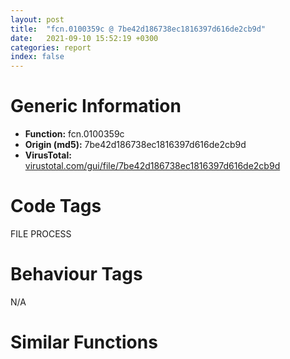 ```yaml
---
layout: post
title:  "fcn.0100359c @ 7be42d186738ec1816397d616de2cb9d"
date:   2021-09-10 15:52:19 +0300
categories: report
index: false
---
```


# Generic Information
- **Function:** fcn.0100359c
- **Origin (md5):** 7be42d186738ec1816397d616de2cb9d
- **VirusTotal:** [virustotal.com/gui/file/7be42d186738ec1816397d616de2cb9d][virustotal_ref]

# Code Tags
<span class="tag" id="FILE">FILE</span>
<span class="tag" id="PROCESS">PROCESS</span>


# Behaviour Tags
<span class="bhv-tag" id="na">N/A</span>

# Similar Functions
<script type="text/javascript" src="https://www.gstatic.com/charts/loader.js"></script>
<script type="text/javascript">

    google.charts.load('current', {'packages':['corechart']});
    google.charts.setOnLoadCallback(drawChart);

    function drawChart() {
    var data = new google.visualization.DataTable();
        data.addColumn('number', 'X');
        data.addColumn('number', 'Y');
        data.addColumn({type: 'string', role: 'tooltip', 'p': {'html': true}});
        data.addColumn({'type': 'string', 'role': 'style'});
        
        data.addRows([
    [0, 0, '<b><a href="/report/fcn.0100359c@7be42d186738ec1816397d616de2cb9d">fcn.0100359c</a><br>@7be42d186738ec1816397d616de2cb9d</b><br>', 'point { fill-color: #e0440e; }'],

        ]);

    var options = {
        title: 'Similarity Plot',
        legend: 'none',
        colors: ['#dedbd9', '#e6693e', '#ec8f6e', '#f3b49f', '#f6c7b6'],
        tooltip: {isHtml: true, trigger: 'both'},
        explorer: {
        actions: ["dragToZoom", "rightClickToReset"],
        },
        chartArea: {
        width: '80%',
        height: '80%'
        },
        width: '100%',
        height: '100%'
    };

    var chart = new google.visualization.ScatterChart(document.getElementById('chart_div'));

    chart.draw(data, options);
    }
    
</script>


<div id="chart_div" style="width: 100%px; height: 100%;"></div>

# Disassembled Code
{% highlight nasm %}

mov edi, edi
push ebp
mov ebp, esp
sub esp, 0x110
mov eax, dword[0x100b2d0]
push ebx
push esi
push edi
xor edi, edi
mov dword[ebp-4], eax
mov eax, dword[ebp+8]
inc edi
test eax, eax
mov dword[ebp-0x10c], edi
je 0x1003a8b
cmp byte[eax], 0
je 0x1003a8b
mov ebx, eax
cmp dword[ebp-0x10c], 0
je 0x10036a4
mov eax, ebx
mov cl, byte[eax]
cmp cl, 0x20
je 0x1003600
cmp cl, 9
je 0x1003600
cmp cl, 0xd
je 0x1003600
cmp cl, 0xa
je 0x1003600
cmp cl, 0xb
je 0x1003600
cmp cl, 0xc
jne 0x1003609
push eax
call dword[sym.imp.USER32.dll_CharNextA]
jmp 0x10035e0
cmp byte[eax], 0
je 0x10036a4
xor ecx, ecx
xor edx, edx
mov ebx, eax
xor esi, esi
test edx, edx
jne 0x100363a
mov al, byte[ebx]
cmp al, 0x20
je 0x100368d
cmp al, 9
je 0x100368d
cmp al, 0xd
je 0x100368d
cmp al, 0xa
je 0x100368d
cmp al, 0xb
je 0x100368d
cmp al, 0xc
je 0x100368d
jmp 0x100363e
test esi, esi
jne 0x100368d
mov al, byte[ebx]
cmp al, 0x22
jne 0x1003673
lea eax, [ebx+1]
cmp byte[eax], 0x22
je 0x100365a
test edx, edx
jne 0x1003654
mov edx, edi
jmp 0x1003656
mov esi, edi
mov ebx, eax
jmp 0x1003688
cmp ecx, 0x103
jae 0x10039a1
mov byte[ebp+ecx-0x108], 0x22
inc ecx
inc ebx
inc ebx
jmp 0x1003688
cmp ecx, 0x103
jae 0x10039a1
mov byte[ebp+ecx-0x108], al
inc ecx
inc ebx
cmp byte[ebx], 0
jne 0x100361a
test edx, edx
mov byte[ebp+ecx-0x108], 0
je 0x10036ee
test esi, esi
jne 0x10036f2
and dword[ebp-0x10c], 0
cmp dword[0x100c88c], 0
je 0x1003a83
cmp byte[0x100c99e], 0
jne 0x1003a83
push 0x104
mov esi, 0x100c99e
push esi
push dword[0x100c4a4]
call dword[sym.imp.KERNEL32.dll_GetModuleFileNameA]
test eax, eax
je 0x1003a7c
push 0x5c
push esi
call fcn.01006752
mov byte[eax+1], 0
jmp 0x1003a83
test esi, esi
jne 0x100369d
cmp byte[ebp-0x108], 0x2f
je 0x1003708
cmp byte[ebp-0x108], 0x2d
jne 0x10039a1
movsx eax, byte[ebp-0x107]
mov esi, dword[sym.imp.USER32.dll_CharUpperA]
push eax
call esi
movsx eax, al
sub eax, 0x3f
je 0x1003a5f
sub eax, 4
je 0x10039a8
dec eax
je 0x10038fb
sub eax, 0xa
je 0x1003882
push 3
pop ecx
sub eax, ecx
je 0x1003838
dec eax
je 0x1003768
dec eax
dec eax
je 0x10038fb
and dword[ebp-0x10c], 0
cmp byte[ebx], 0
jne 0x10035d1
jmp 0x10036a4
cmp byte[ebp-0x106], 0
jne 0x100377f
mov dword[0x100c48c], ecx
mov dword[0x100c888], edi
jmp 0x100375a
cmp byte[ebp-0x106], 0x3a
jne 0x1003819
cmp byte[ebp-0x105], 0
mov dword[0x100c48c], edi
je 0x100375a
lea esi, [ebp-0x105]
movsx eax, byte[esi]
push eax
call dword[sym.imp.USER32.dll_CharUpperA]
movsx eax, al
inc esi
sub eax, 0x41
je 0x1003802
sub eax, 3
je 0x10037f9
sub eax, 5
je 0x10037f0
sub eax, 5
je 0x10037e7
dec eax
dec eax
je 0x10037de
sub eax, 3
je 0x10037d5
and dword[ebp-0x10c], 0
jmp 0x100380f
or dword[0x100c48c], 4
jmp 0x1003809
or byte[0x100cba8], 0x80
jmp 0x100380f
and dword[0x100c48c], 0xfffffffe
jmp 0x1003809
and dword[0x100c48c], 0xfffffffd
jmp 0x1003809
or dword[0x100cba8], 0x40
jmp 0x100380f
or dword[0x100c48c], 2
mov dword[0x100c888], edi
cmp byte[esi], 0
jne 0x10037a1
jmp 0x100375a
lea eax, [ebp-0x107]
push eax
push 0x1001374
call dword[sym.imp.KERNEL32.dll_lstrcmpiA]
test eax, eax
je 0x100375a
jmp 0x1003753
cmp byte[ebp-0x106], 0
je 0x1003868
cmp byte[ebp-0x106], 0x3a
jne 0x1003753
movsx eax, byte[ebp-0x105]
push eax
call esi
cmp al, 0x31
je 0x1003868
cmp al, 0x41
je 0x1003876
cmp al, 0x55
jne 0x1003753
mov word[0x100c898], 2
jmp 0x100375a
mov word[0x100c898], di
jmp 0x100375a
cmp byte[ebp-0x106], 0
jne 0x1003896
mov dword[0x100c88c], edi
jmp 0x100375a
cmp byte[ebp-0x106], 0x3a
jne 0x1003753
cmp byte[ebp-0x105], 0
je 0x100375a
lea esi, [ebp-0x105]
movsx eax, byte[esi]
push eax
call dword[sym.imp.USER32.dll_CharUpperA]
movsx eax, al
inc esi
sub eax, 0x45
je 0x10038eb
dec eax
dec eax
je 0x10038e3
sub eax, 0xf
je 0x10038db
and dword[ebp-0x10c], 0
jmp 0x10038f1
mov dword[0x100c894], edi
jmp 0x10038f1
mov dword[0x100c890], edi
jmp 0x10038f1
mov dword[0x100c88c], edi
cmp byte[esi], 0
jne 0x10038b6
jmp 0x100375a
cmp byte[ebp-0x106], 0x3a
jne 0x1003753
xor eax, eax
cmp byte[ebp-0x105], 0x22
sete al
add eax, 3
mov esi, eax
lea edi, [ebp+esi-0x108]
push edi
call dword[sym.imp.KERNEL32.dll_lstrlenA]
test eax, eax
je 0x1003a33
lea eax, [ebp-0x110]
push eax
push edi
mov dword[ebp-0x110], esi
call fcn.01003517
test eax, eax
je 0x1003a33
movsx eax, byte[ebp-0x107]
push eax
call dword[sym.imp.USER32.dll_CharUpperA]
cmp al, 0x54
mov eax, dword[ebp-0x110]
jne 0x100396b
add eax, esi
mov esi, 0x100c99e
jmp 0x1003972
add eax, esi
mov esi, 0x100c89a
lea eax, [ebp+eax-0x108]
push eax
push esi
call dword[sym.imp.KERNEL32.dll_lstrcpyA]
push 0x1001271
push 0x104
push esi
call fcn.010066cf
mov eax, esi
push eax
call fcn.01002c57
test eax, eax
jne 0x1003a3a
xor eax, eax
jmp 0x1003a8d
cmp byte[ebp-0x106], 0
jne 0x10039bc
mov dword[0x100c884], edi
jmp 0x100375a
cmp byte[ebp-0x106], 0x3a
jne 0x1003753
xor eax, eax
cmp byte[ebp-0x105], 0x22
sete al
add eax, 3
mov esi, eax
lea edi, [ebp+esi-0x108]
push edi
call dword[sym.imp.KERNEL32.dll_lstrlenA]
test eax, eax
je 0x1003a33
push 0x5b
push edi
call fcn.0100662b
test eax, eax
je 0x1003a04
push 0x5d
push edi
call fcn.0100662b
test eax, eax
je 0x1003a33
push 0x5d
push edi
call fcn.0100662b
test eax, eax
je 0x1003a1c
push 0x5b
push edi
call fcn.0100662b
test eax, eax
je 0x1003a33
lea eax, [ebp-0x110]
push eax
push edi
mov dword[ebp-0x110], esi
call fcn.01003517
test eax, eax
jne 0x1003a42
and dword[ebp-0x10c], 0
xor edi, edi
inc edi
jmp 0x100375a
mov eax, dword[ebp-0x110]
add eax, esi
lea eax, [ebp+eax-0x108]
push eax
push 0x100caa2
call dword[sym.imp.KERNEL32.dll_lstrcpyA]
jmp 0x1003a3a
call fcn.010019a7
mov eax, dword[0x100ba54]
test eax, eax
je 0x1003a74
push eax
call dword[sym.imp.KERNEL32.dll_CloseHandle]
push 0
call dword[sym.imp.KERNEL32.dll_ExitProcess]
and dword[ebp-0x10c], 0
mov eax, dword[ebp-0x10c]
jmp 0x1003a8d
mov eax, edi
mov ecx, dword[ebp-4]
pop edi
pop esi
pop ebx
call fcn.010064de
leave
ret 4

{% endhighlight %}

[virustotal_ref]: https://www.virustotal.com/gui/file/7be42d186738ec1816397d616de2cb9d